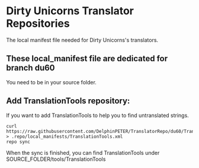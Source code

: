 Dirty Unicorns Translator Repositories
==========================

The local manifest file needed for Dirty Unicorns's translators.

These local_manifest file are dedicated for branch du60
------

You need to be in your source folder.

Add TranslationTools repository:
------

If you want to add TranslationTools to help you to find untranslated strings.

    curl https://raw.githubusercontent.com/DelphinPETER/TranslatorRepo/du60/TranslationTools.xml > .repo/local_manifests/TranslationTools.xml
    repo sync
    
When the sync is finished, you can find TranslationTools under SOURCE_FOLDER/tools/TranslationTools
